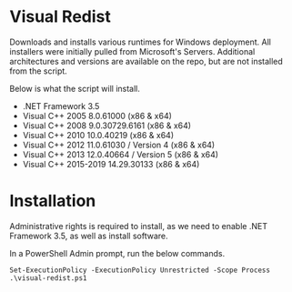 # Visual Redist
Downloads and installs various runtimes for Windows deployment. All installers were initially pulled from Microsoft's Servers. Additional architectures and versions are available on the repo, but are not installed from the script.

Below is what the script will install.

  * .NET Framework 3.5
  * Visual C++ 2005 8.0.61000 (x86 & x64)
  * Visual C++ 2008 9.0.30729.6161 (x86 & x64)
  * Visual C++ 2010 10.0.40219 (x86 & x64)
  * Visual C++ 2012 11.0.61030 / Version 4  (x86 & x64)
  * Visual C++ 2013 12.0.40664 / Version 5 (x86 & x64)
  * Visual C++ 2015-2019 14.29.30133 (x86 & x64)

# Installation
Administrative rights is required to install, as we need to enable .NET Framework 3.5, as well as install software.

In a PowerShell Admin prompt, run the below commands.
```
Set-ExecutionPolicy -ExecutionPolicy Unrestricted -Scope Process
.\visual-redist.ps1
```
